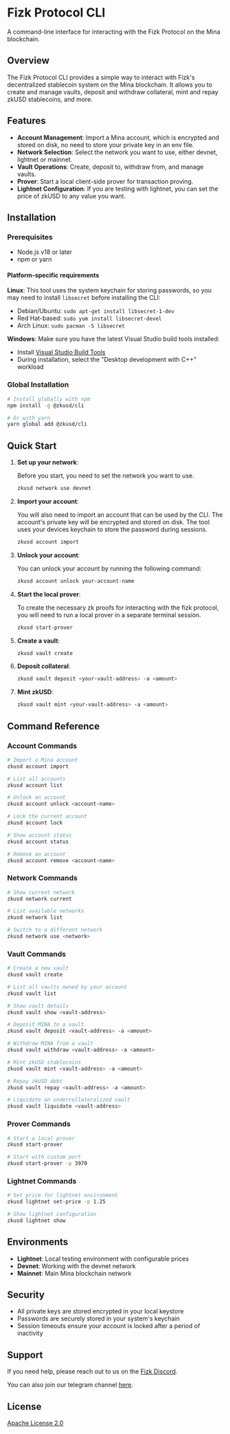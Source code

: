# Fizk Protocol CLI

A command-line interface for interacting with the Fizk Protocol on the Mina blockchain.

## Overview

The Fizk Protocol CLI provides a simple way to interact with Fizk's decentralized stablecoin system on the Mina blockchain. It allows you to create and manage vaults, deposit and withdraw collateral, mint and repay zkUSD stablecoins, and more.

## Features

- **Account Management**: Import a Mina account, which is encrypted and stored on disk, no need to store your private key in an env file.
- **Network Selection**: Select the network you want to use, either devnet, lightnet or mainnet.
- **Vault Operations**: Create, deposit to, withdraw from, and manage vaults.
- **Prover**: Start a local client-side prover for transaction proving.
- **Lightnet Configuration**: If you are testing with lightnet, you can set the price of zkUSD to any value you want.

## Installation

### Prerequisites

- Node.js v18 or later
- npm or yarn

#### Platform-specific requirements

**Linux**:
This tool uses the system keychain for storing passwords, so you may need to install `libsecret` before installing the CLI:

- Debian/Ubuntu: `sudo apt-get install libsecret-1-dev`
- Red Hat-based: `sudo yum install libsecret-devel`
- Arch Linux: `sudo pacman -S libsecret`

**Windows**:
Make sure you have the latest Visual Studio build tools installed:

- Install [Visual Studio Build Tools](https://visualstudio.microsoft.com/visual-cpp-build-tools/)
- During installation, select the "Desktop development with C++" workload

### Global Installation

```bash
# Install globally with npm
npm install -g @zkusd/cli

# Or with yarn
yarn global add @zkusd/cli
```

## Quick Start

1. **Set up your network**:

   Before you start, you need to set the network you want to use.

   ```bash
   zkusd network use devnet
   ```

2. **Import your account**:

   You will also need to import an account that can be used by the CLI. The account's private key will be encrypted and stored on disk. The tool uses your devices keychain to store the password during sessions.

   ```bash
   zkusd account import
   ```

3. **Unlock your account**:

   You can unlock your account by running the following command:

   ```bash
   zkusd account unlock your-account-name
   ```

4. **Start the local prover**:

   To create the necessary zk proofs for interacting with the fizk protocol, you will need to run a local prover in a separate terminal session.

   ```bash
   zkusd start-prover
   ```

5. **Create a vault**:

   ```bash
   zkusd vault create
   ```

6. **Deposit collateral**:

   ```bash
   zkusd vault deposit <your-vault-address> -a <amount>
   ```

7. **Mint zkUSD**:
   ```bash
   zkusd vault mint <your-vault-address> -a <amount>
   ```

## Command Reference

### Account Commands

```bash
# Import a Mina account
zkusd account import

# List all accounts
zkusd account list

# Unlock an account
zkusd account unlock <account-name>

# Lock the current account
zkusd account lock

# Show account status
zkusd account status

# Remove an account
zkusd account remove <account-name>
```

### Network Commands

```bash
# Show current network
zkusd network current

# List available networks
zkusd network list

# Switch to a different network
zkusd network use <network>
```

### Vault Commands

```bash
# Create a new vault
zkusd vault create

# List all vaults owned by your account
zkusd vault list

# Show vault details
zkusd vault show <vault-address>

# Deposit MINA to a vault
zkusd vault deposit <vault-address> -a <amount>

# Withdraw MINA from a vault
zkusd vault withdraw <vault-address> -a <amount>

# Mint zkUSD stablecoins
zkusd vault mint <vault-address> -a <amount>

# Repay zkUSD debt
zkusd vault repay <vault-address> -a <amount>

# Liquidate an undercollateralized vault
zkusd vault liquidate <vault-address>
```

### Prover Commands

```bash
# Start a local prover
zkusd start-prover

# Start with custom port
zkusd start-prover -p 3970
```

### Lightnet Commands

```bash
# Set price for lightnet environment
zkusd lightnet set-price -p 1.25

# Show lightnet configuration
zkusd lightnet show
```

## Environments

- **Lightnet**: Local testing environment with configurable prices
- **Devnet**: Working with the devnet network
- **Mainnet**: Main Mina blockchain network

## Security

- All private keys are stored encrypted in your local keystore
- Passwords are securely stored in your system's keychain
- Session timeouts ensure your account is locked after a period of inactivity

## Support

If you need help, please reach out to us on the [Fizk Discord](https://discord.gg/q6q3EXRPpA).

You can also join our telegram channel [here](https://t.me/fizk_protocol).

## License

[Apache License 2.0](LICENSE)
